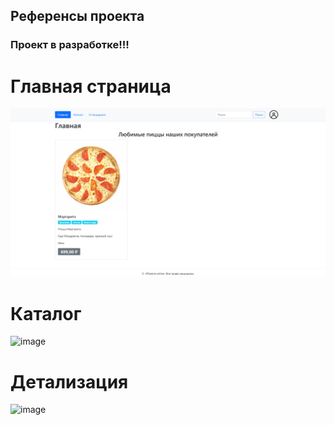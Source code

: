 ## Референсы проекта

### Проект в разработке!!!


# Главная страница
![image](image.png)

# Каталог 
![image](https://github.com/user-attachments/assets/7f5c25d4-28e7-46e1-a021-eb2082a62895)


# Детализация
![image](https://github.com/user-attachments/assets/4eef46bf-1878-4703-8ad5-1371b2c8b009)
